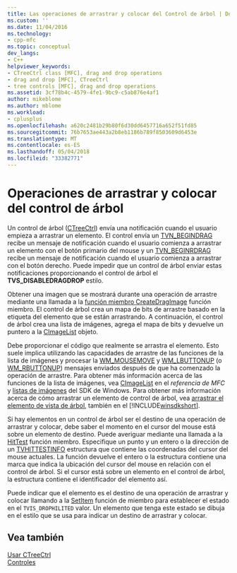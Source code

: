 ```yaml
---
title: Las operaciones de arrastrar y colocar del Control de árbol | Documentos de Microsoft
ms.custom: ''
ms.date: 11/04/2016
ms.technology:
- cpp-mfc
ms.topic: conceptual
dev_langs:
- C++
helpviewer_keywords:
- CTreeCtrl class [MFC], drag and drop operations
- drag and drop [MFC], CTreeCtrl
- tree controls [MFC], drag and drop operations
ms.assetid: 3cf78b4c-4579-4fe1-9bc9-c5ab876e4af1
author: mikeblome
ms.author: mblome
ms.workload:
- cplusplus
ms.openlocfilehash: a620c2481b29b80f6d30dd6457716a652f51fd85
ms.sourcegitcommit: 76b7653ae443a2b8eb1186b789f8503609d6453e
ms.translationtype: MT
ms.contentlocale: es-ES
ms.lasthandoff: 05/04/2018
ms.locfileid: "33382771"
---
```

# <a name="tree-control-drag-and-drop-operations"></a>Operaciones de arrastrar y colocar del control de árbol
Un control de árbol ([CTreeCtrl](../mfc/reference/ctreectrl-class.md)) envía una notificación cuando el usuario empieza a arrastrar un elemento. El control envía un [TVN_BEGINDRAG](http://msdn.microsoft.com/library/windows/desktop/bb773504) recibe un mensaje de notificación cuando el usuario comienza a arrastrar un elemento con el botón primario del mouse y un [TVN_BEGINRDRAG](http://msdn.microsoft.com/library/windows/desktop/bb773509) recibe un mensaje de notificación cuando el usuario comienza a arrastrar con el botón derecho. Puede impedir que un control de árbol enviar estas notificaciones proporcionando el control de árbol el **TVS_DISABLEDRAGDROP** estilo.  
  
 Obtener una imagen que se mostrará durante una operación de arrastre mediante una llamada a la [función miembro CreateDragImage](../mfc/reference/ctreectrl-class.md#createdragimage) función miembro. El control de árbol crea un mapa de bits de arrastre basado en la etiqueta del elemento que se están arrastrando. A continuación, el control de árbol crea una lista de imágenes, agrega el mapa de bits y devuelve un puntero a la [CImageList](../mfc/reference/cimagelist-class.md) objeto.  
  
 Debe proporcionar el código que realmente se arrastra el elemento. Esto suele implica utilizando las capacidades de arrastre de las funciones de la lista de imágenes y procesar la [WM_MOUSEMOVE](http://msdn.microsoft.com/library/windows/desktop/ms645616) y [WM_LBUTTONUP](http://msdn.microsoft.com/library/windows/desktop/ms645608) (o [WM_RBUTTONUP](http://msdn.microsoft.com/library/windows/desktop/ms646243)) mensajes enviados después de que ha comenzado la operación de arrastre. Para obtener más información acerca de las funciones de la lista de imágenes, vea [CImageList](../mfc/reference/cimagelist-class.md) en el *referencia de MFC* y [listas de imágenes](http://msdn.microsoft.com/library/windows/desktop/bb761389) del SDK de Windows. Para obtener más información acerca de cómo arrastrar un elemento de control de árbol, vea [arrastrar el elemento de vista de árbol](http://msdn.microsoft.com/library/windows/desktop/bb760017), también en el [!INCLUDE[winsdkshort](../atl-mfc-shared/reference/includes/winsdkshort_md.md)].  
  
 Si hay elementos en un control de árbol ser el destino de una operación de arrastrar y colocar, debe saber el momento en el cursor del mouse está sobre un elemento de destino. Puede averiguar mediante una llamada a la [HitTest](../mfc/reference/ctreectrl-class.md#hittest) función miembro. Especifique un punto y un entero o la dirección de un [TVHITTESTINFO](http://msdn.microsoft.com/library/windows/desktop/bb773448) estructura que contiene las coordenadas del cursor del mouse actuales. La función devuelve el entero o la estructura contiene una marca que indica la ubicación del cursor del mouse en relación con el control de árbol. Si el cursor está sobre un elemento en el control de árbol, la estructura contiene el identificador del elemento así.  
  
 Puede indicar que el elemento es el destino de una operación de arrastrar y colocar llamando a la [SetItem](../mfc/reference/ctreectrl-class.md#setitem) función de miembro para establecer el estado en el `TVIS_DROPHILITED` valor. Un elemento que tenga este estado se dibuja en el estilo que se usa para indicar un destino de arrastrar y colocar.  
  
## <a name="see-also"></a>Vea también  
 [Usar CTreeCtrl](../mfc/using-ctreectrl.md)   
 [Controles](../mfc/controls-mfc.md)

